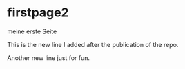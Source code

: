 # firstpage2
 meine erste Seite
 
This is the new line I added after the publication of the repo.

Another new line just for fun.